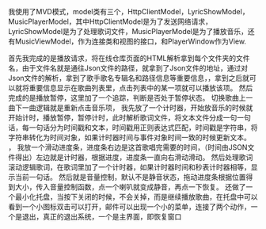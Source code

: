 我使用了MVD模式，model类有三个，HttpClientModel，LyricShowModel，MusicPlayerModel，其中HttpClientModel是为了发送网络请求，LyricShowModel是为了处理歌词文件，MusicPlayerModel是为了播放音乐，还有MusicViewModel，作为连接类和视图的接口，和PlayerWindow作为View.

首先我完成的是播放请求，将在线仓库页面的HTML解析拿到每个文件夹的文件名，由于文件名就是通往Json文件的路径，就拿到了Json文件的地址，通过对Json文件的解析，拿到了歌手歌名专辑名和路径信息等重要信息，，拿到之后就可以就将重要信息显示在歌曲列表里，点击列表中的某一项就可以播放该项。 然后完成的是播放暂停，这里加了一个追踪，判断是否处于暂停状态。 切换歌曲上一曲下一曲逻辑就是重新点击音乐项， 我先放了一个计时器，开始放音乐的时候就开始计时，播放暂停，暂停计时，此时解析歌词文件，将文本文件分成一句一句话，每一句话分为时间戳和文本，时间戳用正则表达式匹配，时间戳是字符串，将字符串转化为时间对象，如果计时器时间与事件对象时间一致的时候更新文本。 ， 我放一个滑动进度条，进度条右边是这首歌唱完需要的时间，（时间由JSON文件得出）左边就是计时器，根据进度，进度条一直向右滑动滑动。 然后处理歌词滚动逻辑歌词，在歌词里加了一个计时器，如果计时器时间和秒表计时器相等，显示当前一句话。 然后就是音量控制，默认不是静音状态，拖动进度条根据位置得到大小，传入音量控制函数，点一个喇叭就变成静音，再点一下恢复。 还做了一个最小化托盘，当按下关闭的时候，不会关掉，而是继续播放歌曲，在托盘中可以看到一个小图标双击可以打开，邮件可以出现一个小的菜单，连接了两个动作，一个是退出，真正的退出系统，一个是主界面，即恢复窗口
